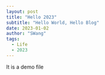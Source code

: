 ```yaml
---
layout: post
title: "Hello 2023"
subtitle: "Hello World, Hello Blog"
date: 2023-01-02
author: "SWang"
tags:
  - Life
  - 2023
---
```


It is a demo file
